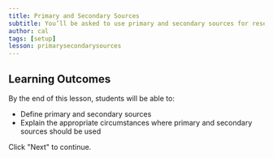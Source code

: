 ```yaml
---
title: Primary and Secondary Sources
subtitle: You’ll be asked to use primary and secondary sources for research papers and other assignments. This lesson will explain the difference and provide examples of how to use then.
author: cal
tags: [setup]
lesson: primarysecondarysources
---
```


## Learning Outcomes

By the end of this lesson, students will be able to:

* Define primary and secondary sources
* Explain the appropriate circumstances where primary and secondary sources should be used

Click "Next" to continue.

